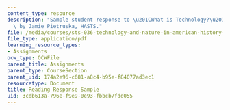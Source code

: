 ```yaml
---
content_type: resource
description: "Sample student response to \u201CWhat is Technology?\u201D readings\
  \ by Jamie Pietruska, HASTS."
file: /media/courses/sts-036-technology-and-nature-in-american-history-spring-2008/3cdb613a796ef9e90e93fbbcb7fdd055_response_sample.pdf
file_type: application/pdf
learning_resource_types:
- Assignments
ocw_type: OCWFile
parent_title: Assignments
parent_type: CourseSection
parent_uid: 174a2e96-c681-a8c4-b95e-f84077ad3ec1
resourcetype: Document
title: Reading Response Sample
uid: 3cdb613a-796e-f9e9-0e93-fbbcb7fdd055
---
```

